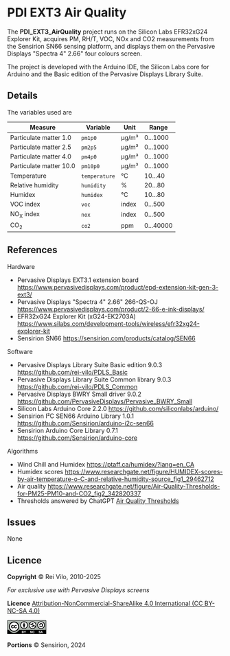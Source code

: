 # PDI EXT3 Air Quality

The **PDI_EXT3_AirQuality** project runs on the Silicon Labs EFR32xG24 Explorer Kit, acquires PM, RH/T, VOC, NOx and CO2 measurements from the Sensirion SN66 sensing platform, and displays them on the Pervasive Displays "Spectra 4" 2.66" four colours screen.

The project is developed with the Arduino IDE, the Silicon Labs core for Arduino and the Basic edition of the Pervasive Displays Library Suite.

## Details

The variables used are

Measure | Variable | Unit | Range
---- | ---- | ---- | ----
Particulate matter 1.0 | `pm1p0` | &micro;g/m&sup3; | 0...1000
Particulate matter 2.5 | `pm2p5` | &micro;g/m&sup3; | 0...1000
Particulate matter 4.0 | `pm4p0` | &micro;g/m&sup3; | 0...1000
Particulate matter 10.0 | `pm10p0` | &micro;g/m&sup3; | 0...1000
Temperature | `temperature` | °C | 10...40
Relative humidity | `humidity` | % | 20...80
Humidex | `humidex` | °C | 10...80
VOC index | `voc` | index | 0...500
NO<sub>X</sub> index | `nox` | index | 0...500
CO<sub>2</sub>  | `co2` | ppm | 0...40000

## References

Hardware

* Pervasive Displays EXT3.1 extension board https://www.pervasivedisplays.com/product/epd-extension-kit-gen-3-ext3/
* Pervasive Displays "Spectra 4" 2.66" 266-QS-OJ https://www.pervasivedisplays.com/product/2-66-e-ink-displays/
* EFR32xG24 Explorer Kit (xG24-EK2703A) https://www.silabs.com/development-tools/wireless/efr32xg24-explorer-kit
* Sensirion SN66 https://sensirion.com/products/catalog/SEN66 

Software

* Pervasive Displays Library Suite Basic edition 9.0.3 https://github.com/rei-vilo/PDLS_Basic
* Pervasive Displays Library Suite Common library 9.0.3 https://github.com/rei-vilo/PDLS_Common
* Pervasive Displays BWRY Small driver 9.0.2 https://github.com/PervasiveDisplays/Pervasive_BWRY_Small
* Silicon Labs Arduino Core 2.2.0 https://github.com/siliconlabs/arduino/
* Sensirion I&sup2;C SEN66 Arduino Library 1.0.1 https://github.com/Sensirion/arduino-i2c-sen66
* Sensirion Arduino Core Library 0.7.1 https://github.com/Sensirion/arduino-core

Algorithms

* Wind Chill and Humidex https://ptaff.ca/humidex/?lang=en_CA
* Humidex scores https://www.researchgate.net/figure/HUMIDEX-scores-by-air-temperature-o-C-and-relative-humidity-source_fig1_29462712
* Air quality https://www.researchgate.net/figure/Air-Quality-Thresholds-for-PM25-PM10-and-CO2_fig2_342820337
* Thresholds answered by ChatGPT [Air Quality Thresholds](./AirQualityThresholds.md)  

## Issues

None 

## Licence

**Copyright** &copy; Rei Vilo, 2010-2025

*For exclusive use with Pervasive Displays screens*

**Licence** [Attribution-NonCommercial-ShareAlike 4.0 International (CC BY-NC-SA 4.0)](./LICENCE.md)

![](img/cc-by-nc-sa.png)

**Portions** &copy; Sensirion, 2024
